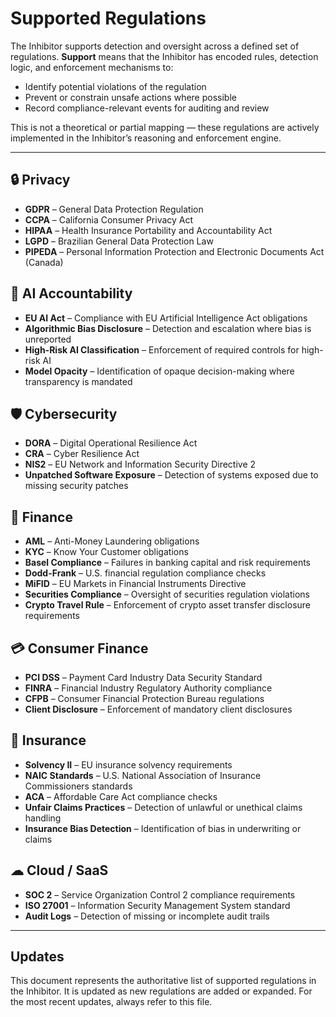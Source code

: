 # Supported Regulations

The Inhibitor supports detection and oversight across a defined set of regulations. **Support** means that the Inhibitor has encoded rules, detection logic, and enforcement mechanisms to:

* Identify potential violations of the regulation
* Prevent or constrain unsafe actions where possible
* Record compliance-relevant events for auditing and review

This is not a theoretical or partial mapping — these regulations are actively implemented in the Inhibitor’s reasoning and enforcement engine.

---

## 🔒 Privacy

* **GDPR** – General Data Protection Regulation
* **CCPA** – California Consumer Privacy Act
* **HIPAA** – Health Insurance Portability and Accountability Act
* **LGPD** – Brazilian General Data Protection Law
* **PIPEDA** – Personal Information Protection and Electronic Documents Act (Canada)

## 🧠 AI Accountability

* **EU AI Act** – Compliance with EU Artificial Intelligence Act obligations
* **Algorithmic Bias Disclosure** – Detection and escalation where bias is unreported
* **High-Risk AI Classification** – Enforcement of required controls for high-risk AI
* **Model Opacity** – Identification of opaque decision-making where transparency is mandated

## 🛡 Cybersecurity

* **DORA** – Digital Operational Resilience Act
* **CRA** – Cyber Resilience Act
* **NIS2** – EU Network and Information Security Directive 2
* **Unpatched Software Exposure** – Detection of systems exposed due to missing security patches

## 🏦 Finance

* **AML** – Anti-Money Laundering obligations
* **KYC** – Know Your Customer obligations
* **Basel Compliance** – Failures in banking capital and risk requirements
* **Dodd-Frank** – U.S. financial regulation compliance checks
* **MiFID** – EU Markets in Financial Instruments Directive
* **Securities Compliance** – Oversight of securities regulation violations
* **Crypto Travel Rule** – Enforcement of crypto asset transfer disclosure requirements

## 💳 Consumer Finance

* **PCI DSS** – Payment Card Industry Data Security Standard
* **FINRA** – Financial Industry Regulatory Authority compliance
* **CFPB** – Consumer Financial Protection Bureau regulations
* **Client Disclosure** – Enforcement of mandatory client disclosures

## 🏥 Insurance

* **Solvency II** – EU insurance solvency requirements
* **NAIC Standards** – U.S. National Association of Insurance Commissioners standards
* **ACA** – Affordable Care Act compliance checks
* **Unfair Claims Practices** – Detection of unlawful or unethical claims handling
* **Insurance Bias Detection** – Identification of bias in underwriting or claims

## ☁ Cloud / SaaS

* **SOC 2** – Service Organization Control 2 compliance requirements
* **ISO 27001** – Information Security Management System standard
* **Audit Logs** – Detection of missing or incomplete audit trails

---

## Updates

This document represents the authoritative list of supported regulations in the Inhibitor. It is updated as new regulations are added or expanded. For the most recent updates, always refer to this file.

